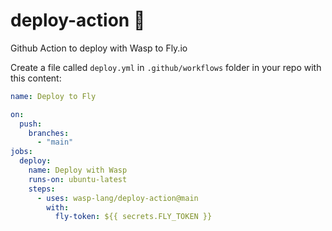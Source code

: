 # deploy-action 🚀
Github Action to deploy with Wasp to Fly.io

Create a file called `deploy.yml` in `.github/workflows` folder in your repo with this content:
```yml
name: Deploy to Fly

on:
  push:
    branches:
      - "main"
jobs:
  deploy:
    name: Deploy with Wasp
    runs-on: ubuntu-latest
    steps:
      - uses: wasp-lang/deploy-action@main
        with:
          fly-token: ${{ secrets.FLY_TOKEN }}
```
